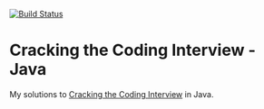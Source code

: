 [![Build Status](https://travis-ci.org/koraytugay/cracking-the-coding-interview.svg?branch=master)](https://travis-ci.org/koraytugay/cracking-the-coding-interview)

# Cracking the Coding Interview - Java

My solutions to [Cracking the Coding Interview](http://www.crackingthecodinginterview.com/) in Java.
